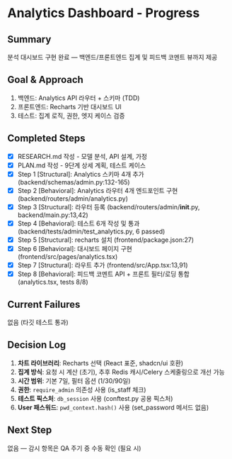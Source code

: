 # Analytics Dashboard - Progress

## Summary
분석 대시보드 구현 완료 — 백엔드/프론트엔드 집계 및 피드백 코멘트 뷰까지 제공

## Goal & Approach
1. 백엔드: Analytics API 라우터 + 스키마 (TDD)
2. 프론트엔드: Recharts 기반 대시보드 UI
3. 테스트: 집계 로직, 권한, 엣지 케이스 검증

## Completed Steps
- [x] RESEARCH.md 작성 - 모델 분석, API 설계, 가정
- [x] PLAN.md 작성 - 9단계 상세 계획, 테스트 케이스
- [x] Step 1 [Structural]: Analytics 스키마 4개 추가 (backend/schemas/admin.py:132-165)
- [x] Step 2 [Behavioral]: Analytics 라우터 4개 엔드포인트 구현 (backend/routers/admin/analytics.py)
- [x] Step 3 [Structural]: 라우터 등록 (backend/routers/admin/__init__.py, backend/main.py:13,42)
- [x] Step 4 [Behavioral]: 테스트 6개 작성 및 통과 (backend/tests/admin/test_analytics.py, 6 passed)
- [x] Step 5 [Structural]: recharts 설치 (frontend/package.json:27)
- [x] Step 6 [Behavioral]: 대시보드 페이지 구현 (frontend/src/pages/analytics.tsx)
- [x] Step 7 [Structural]: 라우트 추가 (frontend/src/App.tsx:13,91)
- [x] Step 8 [Behavioral]: 피드백 코멘트 API + 프론트 필터/로딩 통합 (analytics.tsx, tests 8/8)

## Current Failures
없음 (타깃 테스트 통과)

## Decision Log
1. **차트 라이브러리**: Recharts 선택 (React 표준, shadcn/ui 호환)
2. **집계 방식**: 요청 시 계산 (초기), 추후 Redis 캐시/Celery 스케줄링으로 개선 가능
3. **시간 범위**: 기본 7일, 필터 옵션 (1/30/90일)
4. **권한**: `require_admin` 의존성 사용 (is_staff 체크)
5. **테스트 픽스처**: `db_session` 사용 (conftest.py 공용 픽스처)
6. **User 패스워드**: `pwd_context.hash()` 사용 (set_password 메서드 없음)

## Next Step
없음 — 감시 항목은 QA 주기 중 수동 확인 (필요 시)
